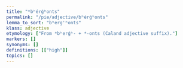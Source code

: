 ```yaml
---
title: "*bʰérǵʰonts"
permalink: "/pie/adjective/bʰérǵʰonts"
lemma_to_sort: "bʰerg'ʰonts"
klass: adjective
etymology: ["From *bʰerǵʰ- +‎ *-onts (Caland adjective suffix)."]
markers: []
synonyms: []
definitions: [["high"]]
topics: []
---
```

